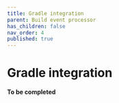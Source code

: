 ```yaml
---
title: Gradle integration
parent: Build event processor
has_children: false
nav_order: 4
published: true
---
```


# Gradle integration

**To be completed**